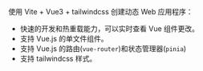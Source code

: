 使用 Vite + Vue3 + tailwindcss 创建动态 Web 应用程序：

- 快速的开发和热重载能力，可以实时查看 Vue 组件更改。
- 支持 Vue.js 的单文件组件。
- 支持 Vue.js 的路由(`vue-router`)和状态管理器(`pinia`)
- 支持 tailwindcss 样式。
